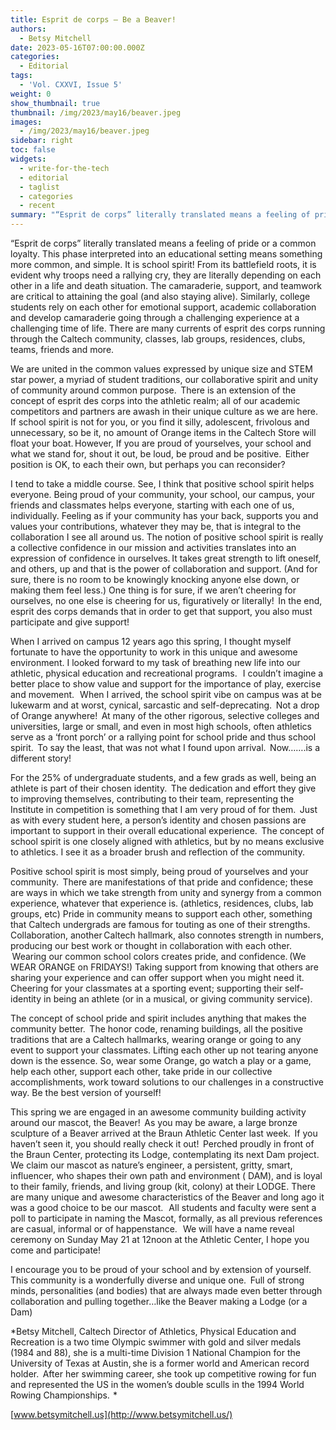 ```yaml
---
title: Esprit de corps — Be a Beaver!
authors:
  - Betsy Mitchell
date: 2023-05-16T07:00:00.000Z
categories:
  - Editorial
tags:
  - 'Vol. CXXVI, Issue 5'
weight: 0
show_thumbnail: true
thumbnail: /img/2023/may16/beaver.jpeg
images:
  - /img/2023/may16/beaver.jpeg
sidebar: right
toc: false
widgets:
  - write-for-the-tech
  - editorial
  - taglist
  - categories
  - recent
summary: "“Esprit de corps” literally translated means a feeling of pride or a common loyalty.\_ This phase interpreted into an educational setting means something more\_ common, and simple.\_ It is school spirit!"
---
```


“Esprit de corps” literally translated means a feeling of pride or a common loyalty.  This phase interpreted into an educational setting means something more  common, and simple.  It is school spirit! From its battlefield roots, it is evident why troops need a rallying cry, they are literally depending on each other in a life and death situation.  The camaraderie, support, and teamwork are critical to attaining the goal (and also staying alive).  Similarly, college students rely on each other for emotional support, academic collaboration and develop camaraderie going through a challenging experience at a challenging time of life. There are many currents of esprit des corps running through the Caltech community, classes, lab groups, residences, clubs, teams, friends and more.

We are united in the common values expressed by unique size and STEM star power, a myriad of student traditions, our collaborative spirit and unity of community around common purpose.  There is an extension of the concept of esprit des corps into the athletic realm; all of our academic competitors and partners are awash in their unique culture as we are here. If school spirit is not for you, or you find it silly, adolescent, frivolous and unnecessary, so be it, no amount of Orange items in the Caltech Store will float your boat. However,  If you are proud of yourselves, your school and what we stand for, shout it out, be loud, be proud and be positive.  Either position is OK, to each their own, but perhaps you can reconsider?

I tend to take a middle course.  See, I think that positive school spirit helps everyone.  Being proud of your community, your school, our campus, your friends and classmates helps everyone, starting with each one of us, individually. Feeling as if your community has your back, supports you and values your contributions, whatever they may be, that is integral to the collaboration I see all around us. The notion of positive school spirit is really a collective confidence in our mission and activities translates into an expression of confidence in ourselves. It takes great strength to lift oneself, and others, up and that is the power of collaboration and support. (And for sure, there is no room to be knowingly knocking anyone else down, or making them feel less.) One thing is for sure, if we aren’t cheering for ourselves, no one else is cheering for us, figuratively or literally!   In the end, esprit des corps demands that in order to get that support, you also must participate and give support!

When I arrived on campus 12 years ago this spring, I thought myself fortunate to have the opportunity to work in this unique and awesome environment. I looked forward to my task of breathing new life into our athletic, physical education and recreational programs.   I couldn’t imagine a better place to show value and support for the importance of play, exercise and movement.   When I arrived, the school spirit vibe on campus was at be lukewarm and at worst, cynical, sarcastic and self-deprecating.  Not a drop of Orange anywhere!   At many of the other rigorous, selective colleges and universities, large or small, and even in most high schools, often athletics serve as a ‘front porch’ or a rallying point for school pride and thus school spirit.  To say the least, that was not what I found upon arrival.  Now…….is a different story!

For the 25% of undergraduate students, and a few grads as well, being an athlete is part of their chosen identity.  The dedication and effort they give to improving themselves, contributing to their team, representing the Institute in competition is something that I am very proud of for them.  Just as with every student here, a person’s identity and chosen passions are important to support in their overall educational experience.  The concept of school spirit is one closely aligned with athletics, but by no means exclusive to athletics. I see it as a broader brush and reflection of the community.

Positive school spirit is most simply, being proud of yourselves and your community.  There are manifestations of that pride and confidence; these are ways in which we take strength from unity and synergy from a common experience, whatever that experience is. (athletics, residences, clubs, lab groups, etc) Pride in community means to support each other, something that Caltech undergrads are famous for touting as one of their strengths.  Collaboration, another Caltech hallmark, also connotes strength in numbers, producing our best work or thought in collaboration with each other.  Wearing our common school colors creates pride, and confidence. (We WEAR ORANGE on FRIDAYS!) Taking support from knowing that others are sharing your experience and can offer support when you might need it.  Cheering for your classmates at a sporting event; supporting their self-identity in being an athlete (or in a musical, or giving community service).

The concept of school pride and spirit includes anything that makes the community better.  The honor code, renaming buildings, all the positive traditions that are a Caltech hallmarks, wearing orange or going to any event to support your classmates.  Lifting each other up not tearing anyone down is the essence.  So, wear some Orange, go watch a play or a game, help each other, support each other, take pride in our collective accomplishments, work toward solutions to our challenges in a constructive way.  Be the best version of yourself!

This spring we are engaged in an awesome community building activity around our mascot, the Beaver!  As you may be aware, a large bronze sculpture of a Beaver arrived at the Braun Athletic Center last week.  If you haven’t seen it, you should really check it out!  Perched proudly in front of the Braun Center, protecting its Lodge, contemplating its next Dam project. We claim our mascot as nature’s engineer, a persistent, gritty, smart, influencer, who shapes their own path and environment ( DAM), and is loyal to their family, friends, and living group (kit, colony) at their LODGE. There are many unique and awesome characteristics of the Beaver and long ago it was a good choice to be our mascot.   All students and faculty were sent a poll to participate in naming the Mascot, formally, as all previous references are casual, informal or of happenstance.   We will have a name reveal ceremony on Sunday May 21 at 12noon at the Athletic Center, I hope you come and participate!

I encourage you to be proud of your school and by extension of yourself.  This community is a wonderfully diverse and unique one.  Full of strong minds, personalities (and bodies) that are always made even better through collaboration and pulling together…like the Beaver making a Lodge (or a Dam)

*Betsy Mitchell, Caltech Director of Athletics, Physical Education and Recreation is a two time Olympic swimmer with gold and silver medals (1984 and 88), she is a multi-time Division 1 National Champion for the University of Texas at Austin, she is a former world and American record holder.  After her swimming career, she took up competitive rowing for fun and represented the US in the women’s double sculls in the 1994 World Rowing Championships.  * 

[www.betsymitchell.us](http://www.betsymitchell.us/)
